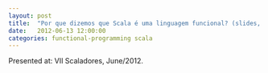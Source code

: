 ```yaml
---
layout: post
title:  "Por que dizemos que Scala é uma linguagem funcional? (slides, pt-br)"
date:   2012-06-13 12:00:00
categories: functional-programming scala
---
```


<script async class="speakerdeck-embed" data-id="6ca8a1f061f001302878123138154c41" data-ratio="1.33333333333333" src="//speakerdeck.com/assets/embed.js"></script>

Presented at: VII Scaladores, June/2012.
